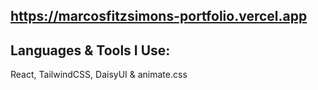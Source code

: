 ## https://marcosfitzsimons-portfolio.vercel.app

## Languages & Tools I Use:
React, TailwindCSS, DaisyUI & animate.css
